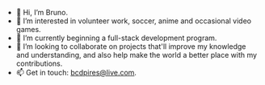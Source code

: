 - 👋 Hi, I’m Bruno.
- 👀 I’m interested in volunteer work, soccer, anime and occasional video games.
- 🌱 I’m currently beginning a full-stack development program.
- 💞️ I’m looking to collaborate on projects that'll improve my knowledge and understanding, and also help make the world a better place with my contributions.
- 📫 Get in touch: bcdpires@live.com.

<!---
bcdpires/bcdpires is a ✨ special ✨ repository because its `README.md` (this file) appears on your GitHub profile.
You can click the Preview link to take a look at your changes.
--->
